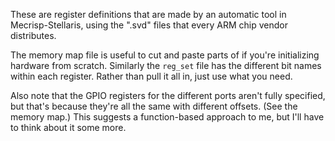 These are register definitions that are made by an automatic tool in Mecrisp-Stellaris, using the ".svd" files that every ARM chip vendor distributes.

The memory map file is useful to cut and paste parts of if you're initializing hardware from scratch.  Similarly the `reg_set` file has the different bit names within each register.  Rather than pull it all in, just use what you need.

Also note that the GPIO registers for the different ports aren't fully specified, but that's because they're all the same with different offsets.  (See the memory map.)  This suggests a function-based approach to me, but I'll have to think about it some more.


